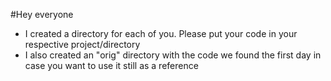 #Hey everyone

* I created a directory for each of you.  Please put your code in your respective project/directory
* I also created an "orig" directory with the code we found the first day in case you want to use it still as a reference

